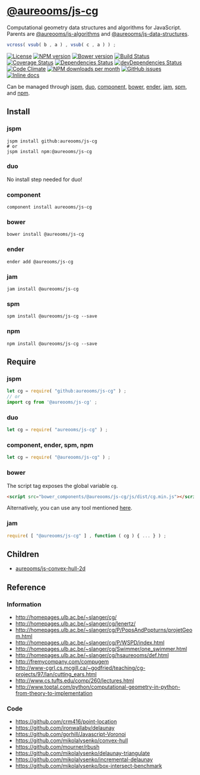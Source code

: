 [@aureooms/js-cg](http://aureooms.github.io/js-cg)
==

Computational geometry data structures and algorithms for JavaScript.
Parents are
[@aureooms/js-algorithms](https://github.com/aureooms/js-algorithms)
and
[@aureooms/js-data-structures](https://github.com/aureooms/js-data-structures).

```js
vcross( vsub( b , a ) , vsub( c , a ) ) ;
```

[![License](https://img.shields.io/github/license/aureooms/js-cg.svg?style=flat)](https://raw.githubusercontent.com/aureooms/js-cg/master/LICENSE)
[![NPM version](https://img.shields.io/npm/v/@aureooms/js-cg.svg?style=flat)](https://www.npmjs.org/package/@aureooms/js-cg)
[![Bower version](https://img.shields.io/bower/v/@aureooms/js-cg.svg?style=flat)](http://bower.io/search/?q=@aureooms/js-cg)
[![Build Status](https://img.shields.io/travis/aureooms/js-cg.svg?style=flat)](https://travis-ci.org/aureooms/js-cg)
[![Coverage Status](https://img.shields.io/coveralls/aureooms/js-cg.svg?style=flat)](https://coveralls.io/r/aureooms/js-cg)
[![Dependencies Status](https://img.shields.io/david/aureooms/js-cg.svg?style=flat)](https://david-dm.org/aureooms/js-cg#info=dependencies)
[![devDependencies Status](https://img.shields.io/david/dev/aureooms/js-cg.svg?style=flat)](https://david-dm.org/aureooms/js-cg#info=devDependencies)
[![Code Climate](https://img.shields.io/codeclimate/github/aureooms/js-cg.svg?style=flat)](https://codeclimate.com/github/aureooms/js-cg)
[![NPM downloads per month](https://img.shields.io/npm/dm/@aureooms/js-cg.svg?style=flat)](https://www.npmjs.org/package/@aureooms/js-cg)
[![GitHub issues](https://img.shields.io/github/issues/aureooms/js-cg.svg?style=flat)](https://github.com/aureooms/js-cg/issues)
[![Inline docs](http://inch-ci.org/github/aureooms/js-cg.svg?branch=master&style=shields)](http://inch-ci.org/github/aureooms/js-cg)

Can be managed through [jspm](https://github.com/jspm/jspm-cli),
[duo](https://github.com/duojs/duo),
[component](https://github.com/componentjs/component),
[bower](https://github.com/bower/bower),
[ender](https://github.com/ender-js/Ender),
[jam](https://github.com/caolan/jam),
[spm](https://github.com/spmjs/spm),
and [npm](https://github.com/npm/npm).

## Install

### jspm
```terminal
jspm install github:aureooms/js-cg
# or
jspm install npm:@aureooms/js-cg
```
### duo
No install step needed for duo!

### component
```terminal
component install aureooms/js-cg
```

### bower
```terminal
bower install @aureooms/js-cg
```

### ender
```terminal
ender add @aureooms/js-cg
```

### jam
```terminal
jam install @aureooms/js-cg
```

### spm
```terminal
spm install @aureooms/js-cg --save
```

### npm
```terminal
npm install @aureooms/js-cg --save
```

## Require
### jspm
```js
let cg = require( "github:aureooms/js-cg" ) ;
// or
import cg from '@aureooms/js-cg' ;
```
### duo
```js
let cg = require( "aureooms/js-cg" ) ;
```

### component, ender, spm, npm
```js
let cg = require( "@aureooms/js-cg" ) ;
```

### bower
The script tag exposes the global variable `cg`.
```html
<script src="bower_components/@aureooms/js-cg/js/dist/cg.min.js"></script>
```
Alternatively, you can use any tool mentioned [here](http://bower.io/docs/tools/).

### jam
```js
require( [ "@aureooms/js-cg" ] , function ( cg ) { ... } ) ;
```

## Children

  - [aureooms/js-convex-hull-2d](https://github.com/aureooms/js-convex-hull-2d)

## Reference

### Information
  - http://homepages.ulb.ac.be/~slanger/cg/
  - http://homepages.ulb.ac.be/~slanger/cg/lenertz/
  - http://homepages.ulb.ac.be/~slanger/cg/P/PopsAndPopturns/projetGeom.html
  - http://homepages.ulb.ac.be/~slanger/cg/P/WSPD/index.html
  - http://homepages.ulb.ac.be/~slanger/cg/Swimmer/one_swimmer.html
  - http://homepages.ulb.ac.be/~slanger/cg/hsaureooms/def.html
  - http://fremycompany.com/compugem
  - http://www-cgrl.cs.mcgill.ca/~godfried/teaching/cg-projects/97/Ian/cutting_ears.html
  - http://www.cs.tufts.edu/comp/260/lectures.html
  - http://www.toptal.com/python/computational-geometry-in-python-from-theory-to-implementation

### Code
  - https://github.com/crm416/point-location
  - https://github.com/ironwallaby/delaunay
  - https://github.com/gorhill/Javascript-Voronoi
  - https://github.com/mikolalysenko/convex-hull
  - https://github.com/mourner/rbush
  - https://github.com/mikolalysenko/delaunay-triangulate
  - https://github.com/mikolalysenko/incremental-delaunay
  - https://github.com/mikolalysenko/box-intersect-benchmark

